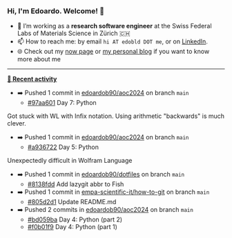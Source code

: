 ### Hi, I'm Edoardo. Welcome! 👋 

- 🔭 I’m working as a **research software engineer** at the Swiss Federal Labs of Materials Science in Zürich 🇨🇭
- 📫 How to reach me: by email `hi AT edobld DOT me`, or on [LinkedIn](https://linkedin.com/in/edobld).
- 🌐 Check out my [now page](https://edoardob.im/now) or [my personal blog](https://blog.edoardob.im) if you want to know more about me

---

**[📰 Recent activity](https://github.com/edoardob90)**
* ➡️ Pushed 1 commit in [edoardob90/aoc2024](https://github.com/edoardob90/aoc2024) on branch `main`
  * [#97aa601](https://github.com/edoardob90/aoc2024/commit/97aa601) Day 7: Python

Got stuck with WL with Infix notation.
Using arithmetic &#34;backwards&#34; is much clever.
* ➡️ Pushed 1 commit in [edoardob90/aoc2024](https://github.com/edoardob90/aoc2024) on branch `main`
  * [#a936722](https://github.com/edoardob90/aoc2024/commit/a936722) Day 5: Python

Unexpectedly difficult in Wolfram Language
* ➡️ Pushed 1 commit in [edoardob90/dotfiles](https://github.com/edoardob90/dotfiles) on branch `main`
  * [#8138fdd](https://github.com/edoardob90/dotfiles/commit/8138fdd) Add lazygit abbr to Fish
* ➡️ Pushed 1 commit in [empa-scientific-it/how-to-git](https://github.com/empa-scientific-it/how-to-git) on branch `main`
  * [#805d2d1](https://github.com/empa-scientific-it/how-to-git/commit/805d2d1) Update README.md
* ➡️ Pushed 2 commits in [edoardob90/aoc2024](https://github.com/edoardob90/aoc2024) on branch `main`
  * [#bd059ba](https://github.com/edoardob90/aoc2024/commit/bd059ba) Day 4: Python (part 2)
  * [#f0b01f9](https://github.com/edoardob90/aoc2024/commit/f0b01f9) Day 4: Python (part 1)


